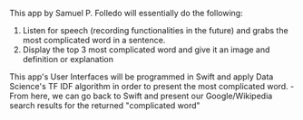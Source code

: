 This app by Samuel P. Folledo will essentially do the following:
1) Listen for speech (recording functionalities in the future) and grabs the most complicated word in a sentence.
2) Display the top 3 most complicated word and give it an image and definition or explanation

This app's User Interfaces will be programmed in Swift and apply Data Science's TF IDF algorithm in order to present the most complicated word.
    - From here, we can go back to Swift and present our Google/Wikipedia search results for the returned "complicated word"
